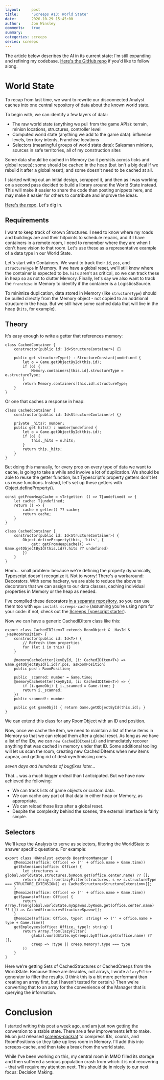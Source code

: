 ```yaml
---
layout:     post
title:      "Screeps #13: World State"
date:       2020-10-29 15:45:00
author:     Jon Winsley
comments:   true
summary:    
categories: screeps
series: screeps
---
```


The article below describes the AI in its current state: I'm still expanding and refining my codebase. [Here's the GitHub repo](https://github.com/glitchassassin/screeps) if you'd like to follow along.

# World State

To recap from last time, we want to rewrite our disconnected Analyst caches into one central repository of data about the known world state.

To begin with, we can identify a few layers of data:

* The raw world state (anything we pull from the game APIs): terrain, minion locations, structures, controller level
* Computed world state (anything we add to the game data): influence levels, territory intents, Franchise locations
* Selectors (meaningful groups of world state date): Salesman minions, sources in safe territories, all of my construction sites

Some data should be cached in Memory (so it persists across ticks and global resets); some should be cached in the heap (but isn't a big deal if we rebuild it after a global reset); and some doesn't need to be cached at all.

I started writing out an initial design, scrapped it, and then as I was working on a second pass decided to build a library around the World State instead. This will make it easier to share the code than posting snippets here, and may make it easier for others to contribute and improve the ideas.

[Here's the repo](https://github.com/glitchassassin/screeps-cache). Let's dig in.

## Requirements

I want to keep track of known Structures. I need to know where my roads and buildings are and their hitpoints to schedule repairs, and if I have containers in a remote room, I need to remember where they are when I don't have vision to that room. Let's use these as a representative example of a data type in our World State.

Let's start with Containers. We want to track their `id`, `pos`, and `structureType` in Memory. If we have a global reset, we'll still know where the container is expected to be. `hits` aren't as critical, so we can track these in heap so as not to clutter Memory. Finally, let's say we also want to track the `franchise` in Memory to identify if the container is a LogisticsSource.

To minimize duplication, data stored in Memory (like `structureType`) should be pulled directly from the Memory object - not copied to an additional structure in the heap. But we still have some cached data that will live in the heap (`hits`, for example).

## Theory

It's easy enough to write a getter that references memory:

```
class CachedContainer {
    constructor(public id: Id<StructureContainer>) {}

    public get structureType() : StructureConstant|undefined {
        let o = Game.getObjectById(this.id);
        if (o) {
            Memory.containers[this.id].structureType = o.structureType;
        }
        return Memory.containers[this.id].structureType;
    }
}
```

Or one that caches a response in heap:

```
class CachedContainer {
    constructor(public id: Id<StructureContainer>) {}

    private _hits?: number;
    public get hits() : number|undefined {
        let o = Game.getObjectById(this.id);
        if (o) {
            this._hits = o.hits;
        }
        return this._hits;
    }
}
```

But doing this manually, for every prop on every type of data we want to cache, is going to take a while and involve a lot of duplication. We should be able to reuse the getter function, but Typescript's property getters don't let us reuse functions. Instead, let's set up these getters with Object.defineProperty().

```
const getFromHeapCache = <T>(getter: () => T|undefined) => {
    let cache: T|undefined;
    return () => {
        cache = getter() ?? cache;
        return cache;
    }
}

class CachedContainer {
    constructor(public id: Id<StructureContainer>) {
        Object.defineProperty(this, 'hits', {
            get: getFromHeapCache(() => Game.getObjectById(this.id)?.hits ?? undefined)
        })
    }
}
```

Hmm... small problem: because we're defining the property dynamically, Typescript doesn't recognize it. Not to worry! There's a workaround: Decorators. With some hackery, we are able to reduce the above to decorators that we can assign to our data classes, caching individual properties in Memory or the heap as needed.

I've compiled these decorators [in a separate repository](https://github.com/glitchassassin/screeps-cache/), so you can use them too with `npm install screeps-cache` (assuming you're using npm for your code: if not, check out the [Screeps Typescript starter](https://github.com/screepers/screeps-typescript-starter)).

Now we can have a generic CachedIDItem class like this:

```
export class CachedIDItem<T extends RoomObject & _HasId & _HasRoomPosition> {
    constructor(public id: Id<T>) {
        // Refresh item properties
        for (let i in this) {}
    }

    @memoryCacheGetter(keyById, (i: CachedIDItem<T>) => Game.getObjectById(i.id)?.pos, asRoomPosition)
    public pos!: RoomPosition;

    public _scanned: number = Game.time;
    @memoryCacheGetter(keyById, (i: CachedIDItem<T>) => {
        if (i.gameObj) { i._scanned = Game.time; }
        return i._scanned;
    })
    public scanned!: number

    public get gameObj() { return Game.getObjectById(this.id); }
}
```

We can extend this class for any RoomObject with an ID and position.

Now, once we cache the item, we need to maintain a list of these items in Memory so that we can reload them after a global reset. As long as we have a list of the IDs, we can `new CachedIDItem(id)` and immediately recover anything that was cached in memory under that ID. Some additional tooling will let us scan the room, creating new CachedIDItems when new items appear, and getting rid of destroyed/missing ones.

*seven days and hundreds of bugfixes later...*

That... was a much bigger ordeal than I anticipated. But we have now achieved the following:

* We can track lists of game objects or custom data.
* We can cache any part of that data in either heap or Memory, as appropriate.
* We can reload those lists after a global reset.
* Despite the complexity behind the scenes, the external interface is fairly simple.

## Selectors

We'll keep the Analysts to serve as selectors, filtering the WorldState to answer specific questions. For example:

```
export class HRAnalyst extends BoardroomManager {
    @Memoize((office: Office) => ('' + office.name + Game.time))
    getExtensions(office: Office) {
        let structures = global.worldState.structures.byRoom.get(office.center.name) ?? [];
        return Array.from(lazyFilter(structures, s => s.structureType === STRUCTURE_EXTENSION)) as CachedStructure<StructureExtension>[];
    }
    @Memoize((office: Office) => ('' + office.name + Game.time))
    getSpawns(office: Office) {
        return Array.from(global.worldState.mySpawns.byRoom.get(office.center.name) ?? []) as CachedStructure<StructureSpawn>[];
    }
    @Memoize((office: Office, type?: string) => ('' + office.name + type + Game.time))
    getEmployees(office: Office, type?: string) {
        return Array.from(lazyFilter(
            global.worldState.myCreeps.byOffice.get(office.name) ?? [],
            creep => !type || creep.memory?.type === type
        ))
    }
}
```

Here we're getting Sets of CachedStructures or CachedCreeps from the WorldState. Because these are iterables, not arrays, I wrote a `lazyFilter` generator to filter the results. (I think this is a bit more performant than creating an array first, but I haven't tested for certain.) Then we're converting that to an array for the convenience of the Manager that is querying the information.

# Conclusion

I started writing this post a week ago, and am just now getting the conversion to a stable state. There are a few improvements left to make. Muon just released [screeps-packrat](https://github.com/bencbartlett/screeps-packrat) to compress IDs, coords, and RoomPositions so they take up less room in Memory. I'll add this into screeps-cache, and then take a break from the world state.

While I've been working on this, my central room in MMO filled its storage and then suffered a serious population crash from which it is not recovering - that will require my attention next. This should tie in nicely to our next focus: Decision Making.
